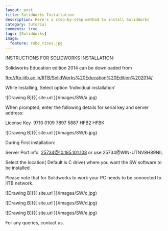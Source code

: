 ```yaml
---
layout: post
title: SolidWorks Installation
description: Here's a step-by-step method to install SolidWorks 
category: tutorial
comments: true
tags: [SolidWorks]
image:
  feature: robo_rises.jpg
---
```

INSTRUCTIONS FOR SOLIDWORKS INSTALLATION:

Solidworks Education edition 2014 can be downloaded from

ftp://ftp.iitb.ac.in/IITB/SolidWorks%20Education%20Edition%202014/

While Installing, Select option 'Individual installation'

![Drawing B]({{ site.url }}/images/SW/a.jpg)

When prompted, enter the following details for serial key and server address:

License Key ­ 9710 0109 7897 5887 HFB2 HFBK

![Drawing B]({{ site.url }}/images/SW/b.jpg)

During First installation:

Server Port info ­ 25734@10.185.101.108 or use 25734@WIN-UTNV8H89NIL

Select the location( Default is C drive) where you want the SW software to be installed

Please note that for Solidworks to work your PC needs to be connected to IITB network.

![Drawing B]({{ site.url }}/images/SW/c.jpg)

![Drawing B]({{ site.url }}/images/SW/d.jpg)

![Drawing B]({{ site.url }}/images/SW/e.jpg)

For any queries, contact us.

